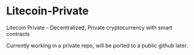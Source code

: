 # Litecoin-Private
Litecoin Private - Decentralized, Private cryptocurrency with smart contracts

Currently working in a private repo, will be ported to a public github later.
